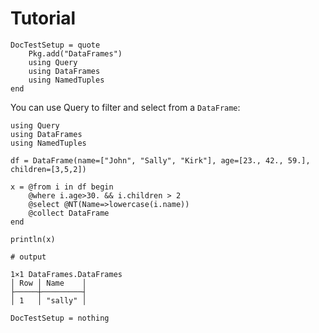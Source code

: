 # Tutorial

```@meta
DocTestSetup = quote
    Pkg.add("DataFrames")
    using Query
    using DataFrames
    using NamedTuples
end
```

You can use Query to filter and select from a ``DataFrame``:

```jldoctest
using Query
using DataFrames
using NamedTuples

df = DataFrame(name=["John", "Sally", "Kirk"], age=[23., 42., 59.], children=[3,5,2])

x = @from i in df begin
    @where i.age>30. && i.children > 2
    @select @NT(Name=>lowercase(i.name))
    @collect DataFrame
end

println(x)

# output

1×1 DataFrames.DataFrames
│ Row │ Name    │
├─────┼─────────┤
│ 1   │ "sally" │
```

```@meta
DocTestSetup = nothing
```
